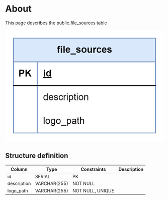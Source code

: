 # About  

This page describes the public.file_sources table  

![Alt text](file_sources.png)

## Structure definition  

| Column | Type | Constraints | Description |
| - | - | - | - |
| id | SERIAL | PK |
| description | VARCHAR(255) | NOT NULL |
| logo_path | VARCHAR(255) | NOT NULL, UNIQUE |
